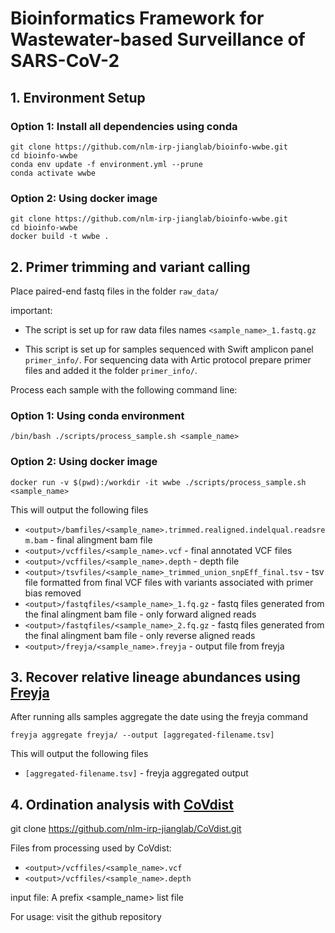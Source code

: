 # Bioinformatics Framework for Wastewater-based Surveillance of SARS-CoV-2

## 1. Environment Setup
### Option 1: Install all dependencies using conda

```
git clone https://github.com/nlm-irp-jianglab/bioinfo-wwbe.git
cd bioinfo-wwbe
conda env update -f environment.yml --prune
conda activate wwbe
```

### Option 2: Using docker image

```
git clone https://github.com/nlm-irp-jianglab/bioinfo-wwbe.git
cd bioinfo-wwbe
docker build -t wwbe .
```

## 2. Primer trimming and variant calling

Place paired-end fastq files in the folder `raw_data/`

important: 

* The script is set up for raw data files names `<sample_name>_1.fastq.gz`

* This script is set up for samples sequenced with Swift amplicon panel `primer_info/`. For sequencing data with Artic protocol prepare primer files and added it the folder `primer_info/`.

Process each sample with the following command line:

### Option 1: Using conda environment
```
/bin/bash ./scripts/process_sample.sh <sample_name>
```

### Option 2: Using docker image
```
docker run -v $(pwd):/workdir -it wwbe ./scripts/process_sample.sh <sample_name>
```

This will output the following files

* `<output>/bamfiles/<sample_name>.trimmed.realigned.indelqual.readsrem.bam` - final alingment bam file
* `<output>/vcffiles/<sample_name>.vcf` - final annotated VCF files
* `<output>/vcffiles/<sample_name>.depth` - depth file
* `<output>/tsvfiles/<sample_name>_trimmed_union_snpEff_final.tsv` - tsv file formatted from final VCF files with variants associated with primer bias removed
* `<output>/fastqfiles/<sample_name>_1.fq.gz` - fastq files generated from the final alingment bam file - only forward aligned reads
* `<output>/fastqfiles/<sample_name>_2.fq.gz` - fastq files generated from the final alingment bam file - only reverse aligned reads
* `<output>/freyja/<sample_name>.freyja` - output file from freyja

## 3. Recover relative lineage abundances using [Freyja](https://github.com/andersen-lab/Freyja)

After running alls samples aggregate the date using the freyja command

```
freyja aggregate freyja/ --output [aggregated-filename.tsv]
```
This will output the following files
* `[aggregated-filename.tsv]` - freyja aggregated output

## 4. Ordination analysis with [CoVdist](https://github.com/nlm-irp-jianglab/CoVdist)

git clone https://github.com/nlm-irp-jianglab/CoVdist.git

Files from processing used by CoVdist:
* `<output>/vcffiles/<sample_name>.vcf`
* `<output>/vcffiles/<sample_name>.depth`

input file: A prefix <sample_name> list file

For usage: visit the github repository